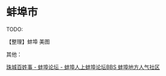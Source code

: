 # 蚌埠市

TODO:

【整理】蚌埠 美图

其他：

[珠城百姓事 - 蚌埠论坛 - 蚌埠人上蚌埠论坛BBS 蚌埠地方人气社区](http://www.ahbb.cc/bbs/forum-5-1.html)



